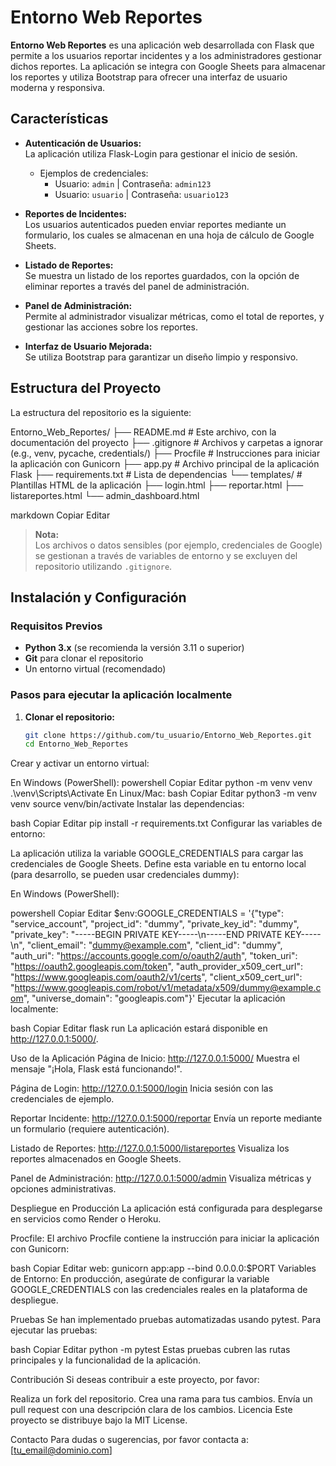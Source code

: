 # Entorno Web Reportes

**Entorno Web Reportes** es una aplicación web desarrollada con Flask que permite a los usuarios reportar incidentes y a los administradores gestionar dichos reportes. La aplicación se integra con Google Sheets para almacenar los reportes y utiliza Bootstrap para ofrecer una interfaz de usuario moderna y responsiva.

## Características

- **Autenticación de Usuarios:**  
  La aplicación utiliza Flask-Login para gestionar el inicio de sesión.  
  - Ejemplos de credenciales:  
    - Usuario: `admin` | Contraseña: `admin123`  
    - Usuario: `usuario` | Contraseña: `usuario123`

- **Reportes de Incidentes:**  
  Los usuarios autenticados pueden enviar reportes mediante un formulario, los cuales se almacenan en una hoja de cálculo de Google Sheets.

- **Listado de Reportes:**  
  Se muestra un listado de los reportes guardados, con la opción de eliminar reportes a través del panel de administración.

- **Panel de Administración:**  
  Permite al administrador visualizar métricas, como el total de reportes, y gestionar las acciones sobre los reportes.

- **Interfaz de Usuario Mejorada:**  
  Se utiliza Bootstrap para garantizar un diseño limpio y responsivo.

## Estructura del Proyecto

La estructura del repositorio es la siguiente:

Entorno_Web_Reportes/ ├── README.md # Este archivo, con la documentación del proyecto ├── .gitignore # Archivos y carpetas a ignorar (e.g., venv, pycache, credentials/) ├── Procfile # Instrucciones para iniciar la aplicación con Gunicorn ├── app.py # Archivo principal de la aplicación Flask ├── requirements.txt # Lista de dependencias └── templates/ # Plantillas HTML de la aplicación ├── login.html ├── reportar.html ├── listareportes.html └── admin_dashboard.html

markdown
Copiar
Editar

> **Nota:**  
> Los archivos o datos sensibles (por ejemplo, credenciales de Google) se gestionan a través de variables de entorno y se excluyen del repositorio utilizando `.gitignore`.

## Instalación y Configuración

### Requisitos Previos

- **Python 3.x** (se recomienda la versión 3.11 o superior)
- **Git** para clonar el repositorio
- Un entorno virtual (recomendado)

### Pasos para ejecutar la aplicación localmente

1. **Clonar el repositorio:**

   ```bash
   git clone https://github.com/tu_usuario/Entorno_Web_Reportes.git
   cd Entorno_Web_Reportes
Crear y activar un entorno virtual:

En Windows (PowerShell):
powershell
Copiar
Editar
python -m venv venv
.\venv\Scripts\Activate
En Linux/Mac:
bash
Copiar
Editar
python3 -m venv venv
source venv/bin/activate
Instalar las dependencias:

bash
Copiar
Editar
pip install -r requirements.txt
Configurar las variables de entorno:

La aplicación utiliza la variable GOOGLE_CREDENTIALS para cargar las credenciales de Google Sheets. Define esta variable en tu entorno local (para desarrollo, se pueden usar credenciales dummy):

En Windows (PowerShell):

powershell
Copiar
Editar
$env:GOOGLE_CREDENTIALS = '{"type": "service_account", "project_id": "dummy", "private_key_id": "dummy", "private_key": "-----BEGIN PRIVATE KEY-----\n-----END PRIVATE KEY-----\n", "client_email": "dummy@example.com", "client_id": "dummy", "auth_uri": "https://accounts.google.com/o/oauth2/auth", "token_uri": "https://oauth2.googleapis.com/token", "auth_provider_x509_cert_url": "https://www.googleapis.com/oauth2/v1/certs", "client_x509_cert_url": "https://www.googleapis.com/robot/v1/metadata/x509/dummy@example.com", "universe_domain": "googleapis.com"}'
Ejecutar la aplicación localmente:

bash
Copiar
Editar
flask run
La aplicación estará disponible en http://127.0.0.1:5000/.

Uso de la Aplicación
Página de Inicio:
http://127.0.0.1:5000/
Muestra el mensaje "¡Hola, Flask está funcionando!".

Página de Login:
http://127.0.0.1:5000/login
Inicia sesión con las credenciales de ejemplo.

Reportar Incidente:
http://127.0.0.1:5000/reportar
Envía un reporte mediante un formulario (requiere autenticación).

Listado de Reportes:
http://127.0.0.1:5000/listareportes
Visualiza los reportes almacenados en Google Sheets.

Panel de Administración:
http://127.0.0.1:5000/admin
Visualiza métricas y opciones administrativas.

Despliegue en Producción
La aplicación está configurada para desplegarse en servicios como Render o Heroku.

Procfile:
El archivo Procfile contiene la instrucción para iniciar la aplicación con Gunicorn:

bash
Copiar
Editar
web: gunicorn app:app --bind 0.0.0.0:$PORT
Variables de Entorno:
En producción, asegúrate de configurar la variable GOOGLE_CREDENTIALS con las credenciales reales en la plataforma de despliegue.

Pruebas
Se han implementado pruebas automatizadas usando pytest. Para ejecutar las pruebas:

bash
Copiar
Editar
python -m pytest
Estas pruebas cubren las rutas principales y la funcionalidad de la aplicación.

Contribución
Si deseas contribuir a este proyecto, por favor:

Realiza un fork del repositorio.
Crea una rama para tus cambios.
Envía un pull request con una descripción clara de los cambios.
Licencia
Este proyecto se distribuye bajo la MIT License.

Contacto
Para dudas o sugerencias, por favor contacta a: [tu_email@dominio.com]